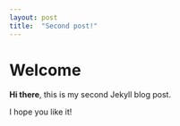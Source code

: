 ```yaml
---
layout: post
title:  "Second post!"
---
```


# Welcome

**Hi there**, this is my second Jekyll blog post.

I hope you like it!